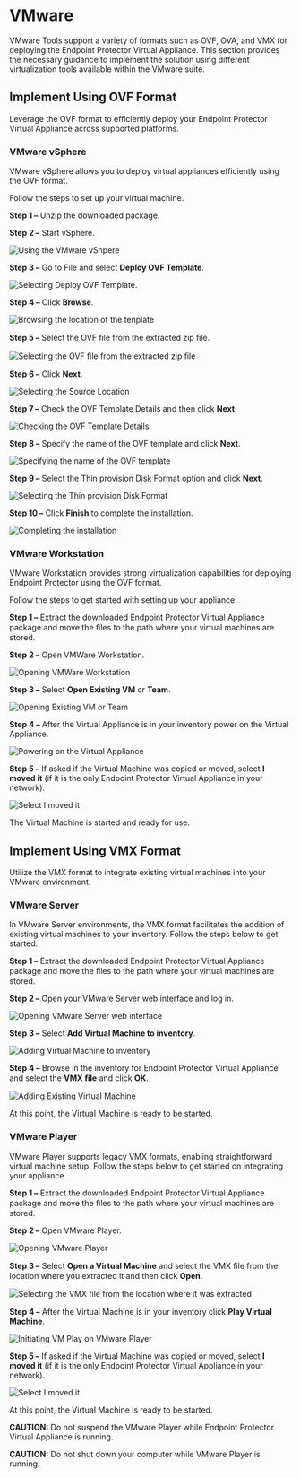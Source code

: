 # VMware

VMware Tools support a variety of formats such as OVF, OVA, and VMX for deploying the Endpoint
Protector Virtual Appliance. This section provides the necessary guidance to implement the solution
using different virtualization tools available within the VMware suite.

## Implement Using OVF Format

Leverage the OVF format to efficiently deploy your Endpoint Protector Virtual Appliance across
supported platforms.

### VMware vSphere

VMware vSphere allows you to deploy virtual appliances efficiently using the OVF format.

Follow the steps to set up your virtual machine.

**Step 1 –** Unzip the downloaded package.

**Step 2 –** Start vSphere.

![Using the VMware vShpere](/img/versioned_docs/endpointprotector_5.9.4/endpointprotector/install/startvsphere.webp)

**Step 3 –** Go to File and select **Deploy OVF Template**.

![Selecting Deploy OVF Template.](/img/versioned_docs/endpointprotector_5.9.4/endpointprotector/install/ovftemplate.webp)

**Step 4 –** Click **Browse**.

![Browsing the location of the tenplate](/img/versioned_docs/endpointprotector_5.9.4/endpointprotector/install/sourcelocation.webp)

**Step 5 –** Select the OVF ﬁle from the extracted zip ﬁle.

![Selecting the OVF ﬁle from the extracted zip ﬁle](/img/versioned_docs/endpointprotector_5.9.4/endpointprotector/install/selectovffile.webp)

**Step 6 –** Click **Next**.

![Selecting the Source Location](/img/versioned_docs/endpointprotector_5.9.4/endpointprotector/install/ofvsourceselect.webp)

**Step 7 –** Check the OVF Template Details and then click **Next**.

![Checking the OVF Template Details ](/img/versioned_docs/endpointprotector_5.9.4/endpointprotector/install/ovftemplatedetails.webp)

**Step 8 –** Specify the name of the OVF template and click **Next**.

![Specifying the name of the OVF template ](/img/versioned_docs/endpointprotector_5.9.4/endpointprotector/install/templatenaming.webp)

**Step 9 –** Select the Thin provision Disk Format option and click **Next**.

![Selecting the Thin provision Disk Format](/img/versioned_docs/endpointprotector_5.9.4/endpointprotector/install/diskformat.webp)

**Step 10 –** Click **Finish** to complete the installation.

![Completing the installation](/img/product_docs/accessanalyzer/11.6/admin/jobs/instantjobs/installationcomplete.webp)

### VMware Workstation

VMware Workstation provides strong virtualization capabilities for deploying Endpoint Protector
using the OVF format.

Follow the steps to get started with setting up your appliance.

**Step 1 –** Extract the downloaded Endpoint Protector Virtual Appliance package and move the ﬁles
to the path where your virtual machines are stored.

**Step 2 –** Open VMWare Workstation.

![Opening VMWare Workstation](/img/versioned_docs/endpointprotector_5.9.4/endpointprotector/install/vmwareworkstation.webp)

**Step 3 –** Select **Open Existing VM** or **Team**.

![ Opening Existing VM or Team](/img/versioned_docs/endpointprotector_5.9.4/endpointprotector/install/vmorteam.webp)

**Step 4 –** After the Virtual Appliance is in your inventory power on the Virtual Appliance.

![ Powering on the Virtual Appliance](/img/versioned_docs/endpointprotector_5.9.4/endpointprotector/install/poweron.webp)

**Step 5 –** If asked if the Virtual Machine was copied or moved, select **I moved it** (if it is
the only Endpoint Protector Virtual Appliance in your network).

![Select I moved it](/img/versioned_docs/endpointprotector_5.9.4/endpointprotector/install/vmwaremoved.webp)

The Virtual Machine is started and ready for use.

## Implement Using VMX Format

Utilize the VMX format to integrate existing virtual machines into your VMware environment.

### VMware Server

In VMware Server environments, the VMX format facilitates the addition of existing virtual machines
to your inventory. Follow the steps below to get started.

**Step 1 –** Extract the downloaded Endpoint Protector Virtual Appliance package and move the ﬁles
to the path where your virtual machines are stored.

**Step 2 –** Open your VMware Server web interface and log in.

![Opening VMware Server web interface](/img/versioned_docs/endpointprotector_5.9.4/endpointprotector/install/vmwareserver.webp)

**Step 3 –** Select **Add Virtual Machine to inventory**.

![Adding Virtual Machine to inventory](/img/versioned_docs/endpointprotector_5.9.4/endpointprotector/install/vmwaretoinventory.webp)

**Step 4 –** Browse in the inventory for Endpoint Protector Virtual Appliance and select the **VMX
ﬁle** and click **OK**.

![Adding Existing Virtual Machine](/img/versioned_docs/endpointprotector_5.9.4/endpointprotector/install/addexistingvm.webp)

At this point, the Virtual Machine is ready to be started.

### VMware Player

VMware Player supports legacy VMX formats, enabling straightforward virtual machine setup. Follow
the steps below to get started on integrating your appliance.

**Step 1 –** Extract the downloaded Endpoint Protector Virtual Appliance package and move the ﬁles
to the path where your virtual machines are stored.

**Step 2 –** Open VMware Player.

![Opening VMware Player](/img/versioned_docs/endpointprotector_5.9.4/endpointprotector/install/vmwareplayer.webp)

**Step 3 –** Select **Open a Virtual Machine** and select the VMX ﬁle from the location where you
extracted it and then click **Open**.

![Selecting the VMX ﬁle from the location where it was extracted](/img/versioned_docs/endpointprotector_5.9.4/endpointprotector/install/vmwareopenvm.webp)

**Step 4 –** After the Virtual Machine is in your inventory click **Play Virtual Machine**.

![Initiating VM Play on VMware Player](/img/versioned_docs/endpointprotector_5.9.4/endpointprotector/install/vmwareplaymachine.webp)

**Step 5 –** If asked if the Virtual Machine was copied or moved, select **I moved it** (if it is
the only Endpoint Protector Virtual Appliance in your network).

![Select I moved it](/img/versioned_docs/endpointprotector_5.9.4/endpointprotector/install/vmwaremoved.webp)

At this point, the Virtual Machine is ready to be started.

**CAUTION:** Do not suspend the VMware Player while Endpoint Protector Virtual Appliance is running.

**CAUTION:** Do not shut down your computer while VMware Player is running.
